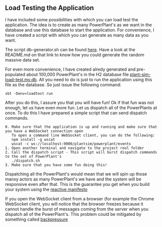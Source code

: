 ## Load Testing the Application

I have included some possibilities with which you can load test the application. The idea is to create as many PowerPlant's as we want in the database and use this database to start the application. For convenience, I have created a script with which you can generate as many data as you want. 

The script db-generator.sh can be found [here](https://github.com/joesan/database-projects/tree/master/power-plant-simulator/h2). Have a look at the README.md on that link to know how you could generate the random massive data set.

For even more convenience, I have created alredy generated and pre-populated about 100,000 PowerPlant's in the H2 database file [plant-sim-load-test.mv.db](https://github.com/joesan/plant-simulator/blob/master/plant-sim-load-test.mv.db). All you need to do is just to run the application using this file as the database. So just issue the following command:

```
sbt -Denv=loadtest run
```

After you do this, I assure you that you will have fun! Ok if that fun was not enough, let us have even more fun. Let us dispatch all of the PowerPlants at once. To do this I have prepared a simple script that can send dispatch commands. 

```
0. Make sure that the application is up and running and make sure that you have a WebSocket connection open
   To open a command line WebSocket client, you can do the following:
   npm install -g wscat
   wscat -c ws://localhost:9000/plantsim/powerplant/events
1. Open another terminal and navigate to the project rool folder
2. Call the dispatch script - This script will burst dispatch commands to the set of PowerPlant's
   ./dispatch.sh
3. Make sure that you have some fun doing this!   
```

Dispatching all the PowerPlant's would mean that we will spin up those manxy actors as many PowerPlant's we have and the system will be responsive even after that. This is the guarantee you get when you build your system using the [reactive manifesto](https://www.reactivemanifesto.org/)

If you open the WebSocket client from a browser (for example the Chrome WebSocket client, you will notice that the browser freezes because it cannot handle the burst of messages coming from the server when you dispatch all of the PowerPlant's. This problem could be mitigated by something called [backpressure](https://github.com/ReactiveX/RxJava/wiki/Backpressure)
